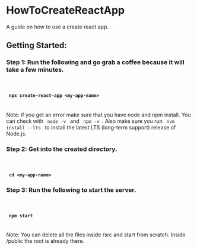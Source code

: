 # HowToCreateReactApp
A guide on how to use a create react app.

## Getting Started:


<h3> Step 1: Run the following and go grab a coffee because it will take a few minutes. </h3> <br> 
<h4><code> npx create-react-app &lt;my-app-name&gt; </code> </h4>

<br>

<footer> Note: if you get an error make sure that you have node and npm install. You can check with <code> node -v </code> and <code> npm -v </code>. Also make sure you run <code> nvm install --lts </code> to install the latest LTS (long-term support) release of Node.js. </footer>

<h3>Step 2: Get into the created directory.</h3> <br>
<h4><code> cd &lt;my-app-name&gt; </code></h4>

<h3>Step 3: Run the following to start the server.</h3> <br>
<h4><code> npm start </code></h4>

<br>


<footer> Note: You can delete all the files inside <span>/src</span> and start from scratch. Inside <span>/public</span> the root is already there.</footer>


